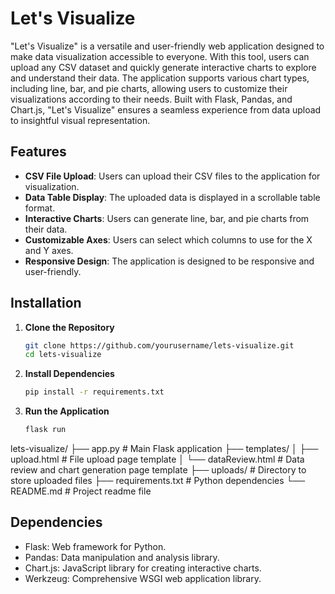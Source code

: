 # Let's Visualize

"Let's Visualize" is a versatile and user-friendly web application designed to make data visualization accessible to everyone. With this tool, users can upload any CSV dataset and quickly generate interactive charts to explore and understand their data. The application supports various chart types, including line, bar, and pie charts, allowing users to customize their visualizations according to their needs. Built with Flask, Pandas, and Chart.js, "Let's Visualize" ensures a seamless experience from data upload to insightful visual representation.

## Features

- **CSV File Upload**: Users can upload their CSV files to the application for visualization.
- **Data Table Display**: The uploaded data is displayed in a scrollable table format.
- **Interactive Charts**: Users can generate line, bar, and pie charts from their data.
- **Customizable Axes**: Users can select which columns to use for the X and Y axes.
- **Responsive Design**: The application is designed to be responsive and user-friendly.

## Installation

1. **Clone the Repository**

   ```sh
   git clone https://github.com/yourusername/lets-visualize.git
   cd lets-visualize

2. **Install Dependencies**

   ```sh
   pip install -r requirements.txt
   
3. **Run the Application**

   ```sh
   flask run

lets-visualize/
├── app.py                  # Main Flask application
├── templates/
│   ├── upload.html         # File upload page template
│   └── dataReview.html     # Data review and chart generation page template
├── uploads/                # Directory to store uploaded files
├── requirements.txt        # Python dependencies
└── README.md               # Project readme file

## Dependencies

- Flask: Web framework for Python.
- Pandas: Data manipulation and analysis library.
- Chart.js: JavaScript library for creating interactive charts.
- Werkzeug: Comprehensive WSGI web application library.
